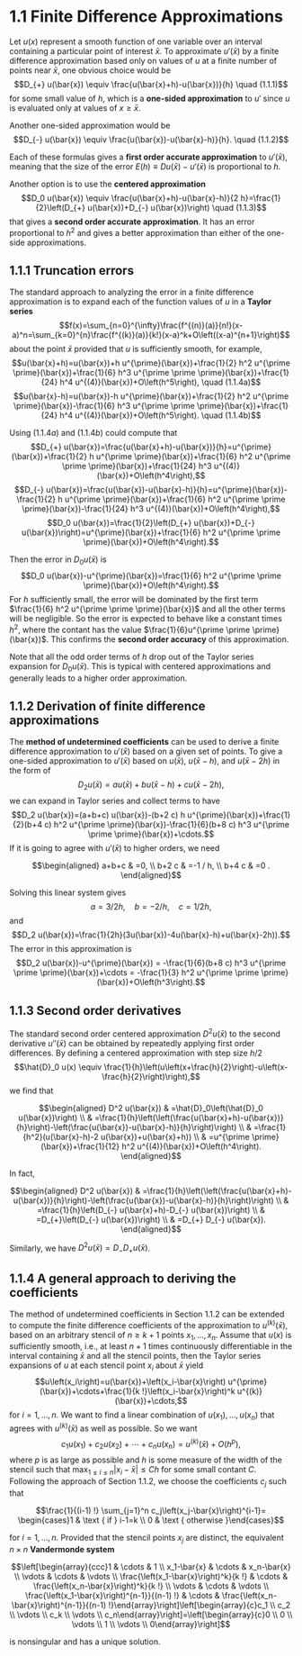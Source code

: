 # 1.1 Finite Difference Approximations

Let $u(x)$ represent a smooth function of one variable over an interval containing a particular point of interest $\bar{x}$.
To approximate $u'(\bar{x})$ by a finite difference approximation based only on values of $u$ at a finite number of points near $\bar{x}$, one obvious choice would be 
$$D_{+} u(\bar{x}) \equiv \frac{u(\bar{x}+h)-u(\bar{x})}{h} \quad (1.1.1)$$
for some small value of $h$, which is a **one-sided approximation** to $u'$ since $u$ is evaluated only at values of $x\geq\bar{x}$.

Another one-sided approximation would be
$$D_{-} u(\bar{x}) \equiv \frac{u(\bar{x})-u(\bar{x}-h)}{h}. \quad (1.1.2)$$

Each of these formulas gives a **first order accurate approximation** to $u'(\bar{x})$, meaning that the size of the error $E(h) \equiv Du(\bar{x})-u'(\bar{x})$ is proportional to $h$.

Another option is to use the **centered approximation**
$$D_0 u(\bar{x}) \equiv \frac{u(\bar{x}+h)-u(\bar{x}-h)}{2 h}=\frac{1}{2}\left(D_{+} u(\bar{x})+D_{-} u(\bar{x})\right) \quad (1.1.3)$$
that gives a **second order accurate approximation**. It has an error proportional to $h^2$ and gives a better approximation than either of the one-side approximations.

## 1.1.1 Truncation errors

The standard approach to analyzing the error in a finite difference approximation is to expand each of the function values of $u$ in a **Taylor series** $$f(x)=\sum_{n=0}^{\infty}\frac{f^{(n)}(a)}{n!}(x-a)^n=\sum_{k=0}^{n}\frac{f^{(k)}(a)}{k!}(x-a)^k+O\left((x-a)^{n+1}\right)$$ about the point $\bar{x}$ provided that $u$ is sufficiently smooth, for example, 
$$u(\bar{x}+h)=u(\bar{x})+h u^{\prime}(\bar{x})+\frac{1}{2} h^2 u^{\prime \prime}(\bar{x})+\frac{1}{6} h^3 u^{\prime \prime \prime}(\bar{x})+\frac{1}{24} h^4 u^{(4)}(\bar{x})+O\left(h^5\right), \quad (1.1.4a)$$
$$u(\bar{x}-h)=u(\bar{x})-h u^{\prime}(\bar{x})+\frac{1}{2} h^2 u^{\prime \prime}(\bar{x})-\frac{1}{6} h^3 u^{\prime \prime \prime}(\bar{x})+\frac{1}{24} h^4 u^{(4)}(\bar{x})+O\left(h^5\right). \quad (1.1.4b)$$

Using $(1.1.4a)$ and $(1.1.4b)$ could compute that
$$D_{+} u(\bar{x})=\frac{u(\bar{x}+h)-u(\bar{x})}{h}=u^{\prime}(\bar{x})+\frac{1}{2} h u^{\prime \prime}(\bar{x})+\frac{1}{6} h^2 u^{\prime \prime \prime}(\bar{x})+\frac{1}{24} h^3 u^{(4)}(\bar{x})+O\left(h^4\right),$$
$$D_{-} u(\bar{x})=\frac{u(\bar{x})-u(\bar{x}-h)}{h}=u^{\prime}(\bar{x})-\frac{1}{2} h u^{\prime \prime}(\bar{x})+\frac{1}{6} h^2 u^{\prime \prime \prime}(\bar{x})-\frac{1}{24} h^3 u^{(4)}(\bar{x})+O\left(h^4\right),$$
$$D_0 u(\bar{x})=\frac{1}{2}\left(D_{+} u(\bar{x})+D_{-} u(\bar{x})\right)=u^{\prime}(\bar{x})+\frac{1}{6} h^2 u^{\prime \prime \prime}(\bar{x})+O\left(h^4\right).$$

Then the error in $D_0 u(\bar{x})$ is
$$D_0 u(\bar{x})-u^{\prime}(\bar{x})=\frac{1}{6} h^2 u^{\prime \prime \prime}(\bar{x})+O\left(h^4\right).$$
For $h$ sufficiently small, the error will be dominated by the first term $\frac{1}{6} h^2 u^{\prime \prime \prime}(\bar{x})$ and all the other terms will be negligible. So the error is expected to behave like a constant times $h^2$, where the contant has the value $\frac{1}{6}u^{\prime \prime \prime}(\bar{x})$. This confirms the **second order accuracy** of this approximation. 

Note that all the odd order terms of $h$ drop out of the Taylor series expansion for $D_0 u(\bar{x})$. This is typical with centered approximations and generally leads to a higher order approximation.

## 1.1.2 Derivation of finite difference approximations

The **method of undetermined coefficients** can be used to derive a finite difference approximation to $u'(\bar{x})$ based on a given set of points. 
To give a one-sided approximation to $u'(\bar{x})$ based on $u(\bar{x})$, $u(\bar{x}-h)$, and $u(\bar{x}-2h)$ in the form of
$$D_2 u(\bar{x})=au(\bar{x})+bu(\bar{x}-h)+cu(\bar{x}-2h),$$
we can expand in Taylor series and collect terms to have
$$D_2 u(\bar{x})=(a+b+c) u(\bar{x})-(b+2 c) h u^{\prime}(\bar{x})+\frac{1}{2}(b+4 c) h^2 u^{\prime \prime}(\bar{x})-\frac{1}{6}(b+8 c) h^3 u^{\prime \prime \prime}(\bar{x})+\cdots.$$
If it is going to agree with $u'(\bar{x})$ to higher orders, we need
```math
\begin{aligned}
a+b+c & =0, \\
b+2 c & =-1 / h, \\
b+4 c & =0 .
\end{aligned}
```
Solving this linear system gives
$$a=3/2h, \quad b=-2/h, \quad c=1/2h,$$
and
$$D_2 u(\bar{x})=\frac{1}{2h}(3u(\bar{x})-4u(\bar{x}-h)+u(\bar{x}-2h)).$$
The error in this approximation is
$$D_2 u(\bar{x})-u^{\prime}(\bar{x}) = -\frac{1}{6}(b+8 c) h^3 u^{\prime \prime \prime}(\bar{x})+\cdots = -\frac{1}{3} h^2 u^{\prime \prime \prime}(\bar{x})+O\left(h^3\right).$$

## 1.1.3 Second order derivatives

The standard second order centered approximation $D^2 u(\bar{x})$ to the second derivative $u''(\bar{x})$ can be obtained by repeatedly applying first order differences.
By defining a centered approximation with step size $h/2$
$$\hat{D}_0 u(x) \equiv \frac{1}{h}\left(u\left(x+\frac{h}{2}\right)-u\left(x-\frac{h}{2}\right)\right),$$
we find that
```math
\begin{aligned}
D^2 u(\bar{x}) & =\hat{D}_0\left(\hat{D}_0 u(\bar{x})\right) \\
& =\frac{1}{h}\left(\left(\frac{u(\bar{x}+h)-u(\bar{x})}{h}\right)-\left(\frac{u(\bar{x})-u(\bar{x}-h)}{h}\right)\right) \\
& =\frac{1}{h^2}(u(\bar{x}-h)-2 u(\bar{x})+u(\bar{x}+h)) \\
& =u^{\prime \prime}(\bar{x})+\frac{1}{12} h^2 u^{(4)}(\bar{x})+O\left(h^4\right).
\end{aligned}
```
In fact, 
```math
\begin{aligned}
D^2 u(\bar{x}) & =\frac{1}{h}\left(\left(\frac{u(\bar{x}+h)-u(\bar{x})}{h}\right)-\left(\frac{u(\bar{x})-u(\bar{x}-h)}{h}\right)\right) \\
& =\frac{1}{h}\left(D_{-} u(\bar{x}+h)-D_{-} u(\bar{x})\right) \\
& =D_{+}\left(D_{-} u(\bar{x})\right) \\
& =D_{+} D_{-} u(\bar{x}).
\end{aligned}
```
Similarly, we have $D^2 u(\bar{x}) = D_{-} D_{+} u(\bar{x})$.

## 1.1.4 A general approach to deriving the coefficients

The method of undetermined coefficients in Section 1.1.2 can be extended to compute the finite difference coefficients of the approximation to $u^{(k)}(\bar{x})$, based on an arbitrary stencil of $n \geq k+1$ points $x_1, \ldots, x_n$. 
Assume that $u(x)$ is sufficiently smooth, i.e., at least $n+1$ times continuously differentiable in the interval containing $\bar{x}$ and all the stencil points, then the Taylor series expansions of $u$ at each stencil point $x_i$ about $\bar{x}$ yield
$$u\left(x_i\right)=u(\bar{x})+\left(x_i-\bar{x}\right) u^{\prime}(\bar{x})+\cdots+\frac{1}{k !}\left(x_i-\bar{x}\right)^k u^{(k)}(\bar{x})+\cdots,$$
for $i=1, \ldots, n$. We want to find a linear combination of $u(x_1), \ldots, u(x_n)$ that agrees with $u^{(k)}(\bar{x})$ as well as possible. So we want
$$c_1 u\left(x_1\right)+c_2 u\left(x_2\right)+\cdots+c_n u\left(x_n\right)=u^{(k)}(\bar{x})+O\left(h^p\right),$$
where $p$ is as large as possible and $h$ is some measure of the width of the stencil such that $\max _{1 \leq i \leq n}\left|x_i-\bar{x}\right| \leq C h$ for some small contant $C$.
Following the approach of Section 1.1.2, we choose the coefficients $c_j$ such that
```math
\frac{1}{(i-1) !} \sum_{j=1}^n c_j\left(x_j-\bar{x}\right)^{i-1}= \begin{cases}1 & \text { if } i-1=k \\ 0 & \text { otherwise }\end{cases}
```
for $i=1, \ldots, n$. Provided that the stencil points $x_j$ are distinct, the equivalent $n \times n$ **Vandermonde system**
```math
\left[\begin{array}{ccc}1 & \cdots & 1 \\ x_1-\bar{x} & \cdots & x_n-\bar{x} \\ \vdots & \cdots & \vdots \\ \frac{\left(x_1-\bar{x}\right)^k}{k !} & \cdots & \frac{\left(x_n-\bar{x}\right)^k}{k !} \\ \vdots & \cdots & \vdots \\ \frac{\left(x_1-\bar{x}\right)^{n-1}}{(n-1) !} & \cdots & \frac{\left(x_n-\bar{x}\right)^{n-1}}{(n-1) !}\end{array}\right]\left[\begin{array}{c}c_1 \\ c_2 \\ \vdots \\ c_k \\ \vdots \\ c_n\end{array}\right]=\left[\begin{array}{c}0 \\ 0 \\ \vdots \\ 1 \\ \vdots \\ 0\end{array}\right]
```
is nonsingular and has a unique solution. 
